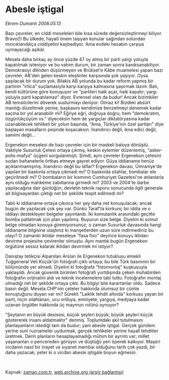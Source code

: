 # Abesle iştigal

*Ekrem Dumanlı 2008.05.13*

<tr><td class="metin" colspan="2" style="padding-top: 20px; padding-left: 5px; padding-right: 10px;">Bazı çevreler, en ciddi meseleleri bile kısa sürede değersizleştirmeyi biliyor. Bravo(!) Bu ülkede, hayatî önem taşıyan konular sağından solundan mıncıklandıkça ciddiyetini kaybediyor. Ama evdeki hesabın çarşıya uymayacağı aşikâr.</td></tr><tr><td class="metin" colspan="2" style="padding-top: 20px; padding-left: 5px; padding-right: 10px;"><p>Mesela daha birkaç ay önce yüzde 47 oy almış bir parti yargı yoluyla kapatılmak isteniyor ve bu vahim durum, bir zaman sonra kanıksanabiliyor. Demokrasiyi dilinden düşürmeyen ve Brüksel'e Kâbe muamelesi yapan bazı çevreler, AB'den gelen keskin eleştiriler karşısında şok yaşıyor. Oysa şaşılacak bir durum yok. Bilakis AB yolunda bu kadar reform yapmış bir partinin "irtica" suçlamasıyla karşı karşıya kalmasına şaşırmak lazım. Batı, kendi kültürüne göre konuşuyor ve "partileri halk açar, halk kapatır; yargı yoluyla parti kapatılamaz" diyor. Evrensel olan da budur! Ancak bizimkiler AB temsilcilerini döverek susturmayı deniyor. Olmaz ki! Bizdeki absürt mantığı düzeltmek yerine, başkasını kendimize benzetmeyi denemek kadar saçma bir yol aranabilir mi? Eğriye eğri, doğruya doğru; hem "demokratım, özgürlükçüyüm vs." diyeceksin hem de yargıçlar diktatöryasına kadar uzanabilecek tehlikeli bir yolun başında, "Ama, Türkiye'nin özel şartları" diye başlayan masalların peşinde koşacaksın. İnandırıcı değil, ikna edici değil, samimi değil...
<p> Ergenekon meselesi de bazı çevreler için bir maskeli baloya dönüştü. Vaktiyle Susurluk Çetesi ortaya çıkmış, keskin eylemler düzenlemiş, "asker-polis-mafya" üçgeni sorgulanmıştı. Şimdi, aynı çevreler Ergenekon çetesini sudan bahanelerle örtbas etmeye gayret ediyor. Güya iddianame henüz açıklanmamışmış. İnandırıcı değil bu laflar? Ergenekon davası, Ümraniye'de yapılan bir baskınla ortaya çıkmadı mı? O baskında silahlar, bombalar ele geçirilmedi mi? O bombaların bir kısmının Cumhuriyet Gazetesi'ne atılanlarla aynı olduğu mahkeme zabıtlarına girmedi mi? 2003 ve 2004'te darbe yapılacağına dair günlüğün, devletin teknik raporu sonucunda ilgili generale ait bilgisayardan çıktığı net bir şekilde tespit edilmedi mi?
<p> Tabii ki iddianame ortaya çıkınca her şey daha net konuşulacak; ancak bugün de yazılacak çok şey var. Dünkü Taraf'ta korkunç bir iddia ve o iddiayı destekleyen belgeler yayınlandı. İki komutanlık arasındaki geçitte bomba patlatmak için plan yapılmış. Buyurun size belge. Diyelim ki somut belge olmadan konuya giremiyorsunuz; o zaman Susurluk davasında hangi iddianame bilgisine ulaştınız ki manşetlerden uzun süre indirmediniz bu olayı? O zamanki iktidar meseleye "fasa fiso" deyince konuyu iktidarı devirme projesine çevirenler olmuştu. Aynı mantık bugün Ergenekon örgütüne sessiz kalarak iktidarı devirmek mi istiyor?
<p> Danıştay tetikçisi Alparslan Arslan ile Ergenekon tutuklusu emekli Tuğgeneral Veli Küçük'ün fotoğrafı çıktı ortaya; bu bile Türk basınının bir bölümünde yer almadı. Diyelim ki fotoğrafa "fotomontaj" kuşkusuyla yaklaşıldı. Ancak güvenlik birimleri fotoğrafı yurtdışında çeken muhabirden fotoğrafın orijinalini aldı ve teknik incelemelere tabi tuttu. Fotoğrafın montaj olmadığı net bir şekilde ortaya çıktı. Bu bilgiyi bile karartanlar oldu. Sadece basın değil. Mesela CHP'nin çeteler hakkında olumsuz bir cümle konuştuğunu duyan var mı? Sürekli "Laiklik tehdit altında" korkusu yayan bir parti, niçin silahlanan, ucu orduya, emniyete, yargıya, medyaya kadar uzanan örgütler hakkında üç maymun rolünü oynuyor?
<p> "Şeytanın en büyük desisesi, küçük şeyleri büyük; büyük şeyleri küçük göstererek insanı aldatmaktır" denmiş. Toplumdaki akıl tutulmasını planlayanların istediği tam da budur; yani abesle iştigal. Gerçek gündem yerine sunî ruznameler uydurmak, gerçek tehlikeler yerine hayalî tehditler üretmek. Derin planların hesaplayamadığı mühim bir ayrıntı var; millet yaşananları o pencereden görüyor ve düştüğü yeri öperek kalkıyor. Maşeri vicdanın nasıl bir inayet ve sıyanet membaı olduğunu tarih çok yazdı, bir daha yazacak; yeter ki o vicdan abesle iştigale boyun eğmesin. 
<p><br/></p></p></p></p></p></p></td></tr>

Kaynak: [zaman.com.tr](http://zaman.com.tr/yazar.do?yazino=688613), [web.archive.org (arşiv bağlantısı)](http://web.archive.org/web/20080804143626/http://zaman.com.tr:80/yazar.do?yazino=688613)
